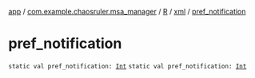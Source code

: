 [app](../../../index.md) / [com.example.chaosruler.msa_manager](../../index.md) / [R](../index.md) / [xml](index.md) / [pref_notification](.)

# pref_notification

`static val pref_notification: `[`Int`](https://kotlinlang.org/api/latest/jvm/stdlib/kotlin/-int/index.html)
`static val pref_notification: `[`Int`](https://kotlinlang.org/api/latest/jvm/stdlib/kotlin/-int/index.html)